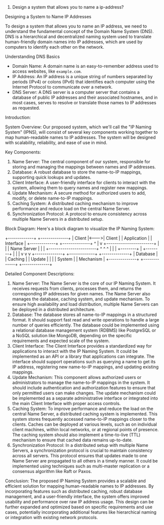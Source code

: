 1. Design a system that allows you to name a ip-address?

Designing a System to Name IP Addresses

To design a system that allows you to name an IP address, we need to understand the fundamental concept of the Domain Name System (DNS). DNS is a hierarchical and decentralized naming system used to translate human-friendly domain names into IP addresses, which are used by computers to identify each other on the network.

Understanding DNS Basics

- Domain Name: A domain name is an easy-to-remember address used to access websites, like `example.com`.
- IP Address: An IP address is a unique string of numbers separated by periods (IPv4) or colons (IPv6) that identifies each computer using the Internet Protocol to communicate over a network.
- DNS Server: A DNS server is a computer server that contains a database of public IP addresses and their associated hostnames, and in most cases, serves to resolve or translate those names to IP addresses as requested.

Introduction:

System Overview:
Our proposed system, which we'll call the "IP Naming System" (IPNS), will consist of several key components working together to map human-readable names to IP addresses. The system will be designed with scalability, reliability, and ease of use in mind.

Key Components:

1. Name Server: The central component of our system, responsible for storing and managing the mappings between names and IP addresses.
2. Database: A robust database to store the name-to-IP mappings, supporting quick lookups and updates.
3. Client Interface: A user-friendly interface for clients to interact with the system, allowing them to query names and register new mappings.
4. Update Mechanism: A secure method for authorized users to add, modify, or delete name-to-IP mappings.
5. Caching System: A distributed caching mechanism to improve performance and reduce load on the central Name Server.
6. Synchronization Protocol: A protocol to ensure consistency across multiple Name Servers in a distributed setup.

Block Diagram:
Here's a block diagram to visualize the IP Naming System:

+-------------+     +--------------+
|   Client    |<--->| Client       |
| Application |     | Interface    |
+-------------+     +--------------+
                           ^
                           |
                           v
              +------------------------+
              |                        |
              |    Name Server         |
              |                        |
              +------------------------+
                   ^      ^       ^
                   |      |       |
          +--------+      |       +--------+
          |               |                |
          v               v                v
  +--------------+ +-------------+ +--------------+
  |   Database   | |   Caching   | |    Update    |
  |              | |   System    | |  Mechanism   |
  +--------------+ +-------------+ +--------------+

Detailed Component Descriptions:

1. Name Server:
The Name Server is the core of our IP Naming System. It receives requests from clients, processes them, and returns the corresponding IP addresses for given names. The Name Server also manages the database, caching system, and update mechanism. To ensure high availability and load distribution, multiple Name Servers can be deployed in a distributed architecture.
2. Database:
The database stores all name-to-IP mappings in a structured format. It should support fast read and write operations to handle a large number of queries efficiently. The database could be implemented using a relational database management system (RDBMS) like PostgreSQL or a NoSQL solution like MongoDB, depending on the specific requirements and expected scale of the system.
3. Client Interface:
The Client Interface provides a standardized way for applications to interact with the IP Naming System. It could be implemented as an API or a library that applications can integrate. The interface should support operations such as querying a name to get its IP address, registering new name-to-IP mappings, and updating existing mappings.
4. Update Mechanism:
This component allows authorized users or administrators to manage the name-to-IP mappings in the system. It should include authentication and authorization features to ensure that only permitted users can make changes. The update mechanism could be implemented as a separate administrative interface or integrated into the main Client Interface with proper access controls.
5. Caching System:
To improve performance and reduce the load on the central Name Server, a distributed caching system is implemented. This system stores frequently accessed name-to-IP mappings closer to the clients. Caches can be deployed at various levels, such as on individual client machines, within local networks, or at regional points of presence. The caching system should also implement a time-to-live (TTL) mechanism to ensure that cached data remains up-to-date.
6. Synchronization Protocol:
In a distributed setup with multiple Name Servers, a synchronization protocol is crucial to maintain consistency across all servers. This protocol ensures that updates made to one Name Server are propagated to all others in a timely manner. It could be implemented using techniques such as multi-master replication or a consensus algorithm like Raft or Paxos.

Conclusion:
The proposed IP Naming System provides a scalable and efficient solution for mapping human-readable names to IP addresses. By incorporating features such as distributed caching, robust database management, and a user-friendly interface, the system offers improved usability and performance over raw IP address usage. This design can be further expanded and optimized based on specific requirements and use cases, potentially incorporating additional features like hierarchical naming or integration with existing network protocols.